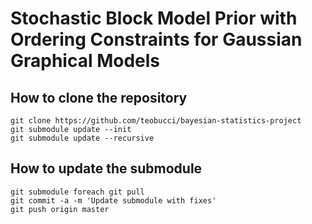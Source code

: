 # Stochastic Block Model Prior with Ordering Constraints for Gaussian Graphical Models

## How to clone the repository

```
git clone https://github.com/teobucci/bayesian-statistics-project
git submodule update --init
git submodule update --recursive
```

## How to update the submodule

```
git submodule foreach git pull
git commit -a -m 'Update submodule with fixes'
git push origin master
```

